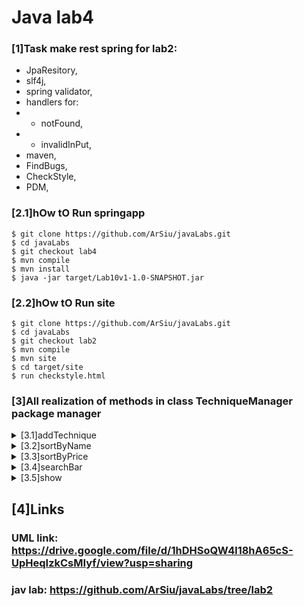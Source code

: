 # Java lab4

### [1]Task make rest spring for lab2:
- JpaResitory,
- slf4j,
- spring validator,
- handlers for:
- - notFound,
- - invalidInPut,
- maven,
- FindBugs,
- CheckStyle,
- PDM,
### [2.1]hOw tO Run springapp
```
$ git clone https://github.com/ArSiu/javaLabs.git
$ cd javaLabs
$ git checkout lab4
$ mvn compile
$ mvn install
$ java -jar target/Lab10v1-1.0-SNAPSHOT.jar
```
### [2.2]hOw tO Run site
```
$ git clone https://github.com/ArSiu/javaLabs.git
$ cd javaLabs
$ git checkout lab2
$ mvn compile
$ mvn site
$ cd target/site
$ run checkstyle.html
```
### [3]All realization of methods in class TechniqueManager package manager
<details>
<summary>[3.1]addTechnique</summary>
<p>

```java
public void addTechnique(final Technique technique) {
        tech.add(technique);
    }
```
</p>
</details> 

<details>
<summary>[3.2]sortByName</summary>
<p>

```java
public List<Technique> sortByName(final boolean reverse) {
        if (reverse) {
            tech.sort((Technique t1, Technique t2) ->
                    t2.getName().compareTo(t1.getName()));
        } else {
            tech.sort((Technique t1, Technique t2) ->
                    t1.getName().compareTo(t2.getName()));
        }
        return tech;
    }
```
</p>
</details>  

<details>
<summary>[3.3]sortByPrice</summary>
<p>

```java
public List<Technique> sortByPrice(final boolean reverse) {
        if (reverse) {
            tech.sort((Technique t1, Technique t2) ->
                    Float.compare(t2.getPrice(), t1.getPrice()));
        } else {
            tech.sort((Technique t1, Technique t2) ->
                    Float.compare(t1.getPrice(), t2.getPrice()));
        }
        return tech;
    }
```
</p>
</details>

<details>
<summary>[3.4]searchBar</summary>
<p>

```java
public Optional<Technique> searchBar(final String search) {
        return tech.stream().filter(t ->
                t.getName().equals(search)).findAny();
    }
```
</p>
</details>

<details>
<summary>[3.5]show</summary>
<p>

```java
public void show(final boolean reverse, final List<Technique> techniques) {
        techniques.forEach(System.out::println);
    }
```
</p>
</details> 


## [4]Links
### UML link: https://drive.google.com/file/d/1hDHSoQW4l18hA65cS-UpHeqIzkCsMIyf/view?usp=sharing
### jav lab:  https://github.com/ArSiu/javaLabs/tree/lab2
